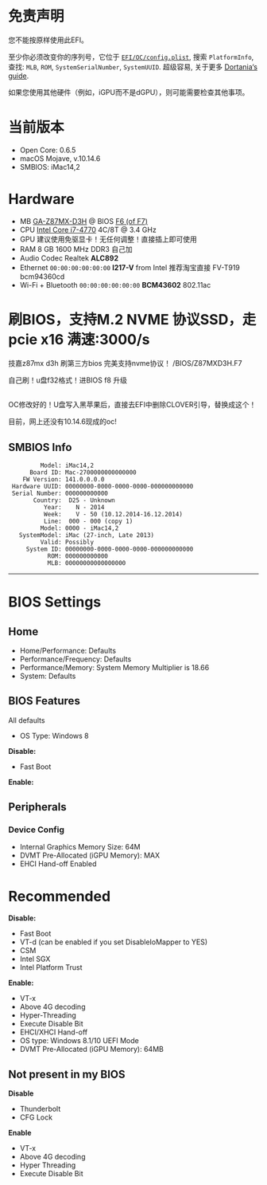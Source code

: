 # 免责声明

您不能按原样使用此EFI。

至少你必须改变你的序列号，它位于 [`EFI/OC/config.plist`](https://github.com/walteweiss/Hackintosh-GA-Z87MX-D3H/blob/master/EFI/OC/config.plist), 搜索 `PlatformInfo`, 查找: `MLB`, `ROM`, `SystemSerialNumber`, `SystemUUID`. 超级容易, 关于更多 [Dortania‘s guide](https://dortania.github.io/OpenCore-Post-Install/universal/iservices.html).

如果您使用其他硬件（例如，iGPU而不是dGPU），则可能需要检查其他事项。




# 当前版本

- Open Core: 0.6.5
- macOS Mojave, v.10.14.6
- SMBIOS: iMac14,2

# Hardware

- MB [GA-Z87MX-D3H](Extra/Specification-GA-Z87MX-D3H.md) @ BIOS [F6 (of F7)](https://www.gigabyte.com/Motherboard/GA-Z87MX-D3H-rev-1x/support#support-dl-bios)
- CPU [Intel Core i7-4770](https://ark.intel.com/content/www/us/en/ark/products/75122/intel-core-i7-4770-processor-8m-cache-up-to-3-90-ghz.html) 4C/8T @ 3.4 GHz
- GPU 建议使用免驱显卡！无任何调整！直接插上即可使用
- RAM 8 GB 1600 MHz DDR3 自己加
- Audio Codec Realtek **ALC892**
- Ethernet `00:00:00:00:00:00` **I217-V** from Intel 
推荐淘宝直接 FV-T919 bcm94360cd
- Wi-Fi + Bluetooth `00:00:00:00:00:00`  **BCM43602** 802.11ac

# 刷BIOS，支持M.2 NVME 协议SSD，走pcie x16 满速:3000/s

技嘉z87mx d3h 刷第三方bios 完美支持nvme协议！
/BIOS/Z87MXD3H.F7

自己刷！u盘f32格式！进BIOS f8 升级

##
OC修改好的！U盘写入黑苹果后，直接去EFI中删除CLOVER引导，替换成这个！

目前，网上还没有10.14.6现成的oc!

## SMBIOS Info

```
         Model: iMac14,2
      Board ID: Mac-2700000000000000
    FW Version: 141.0.0.0.0
 Hardware UUID: 00000000-0000-0000-0000-000000000000
 Serial Number: 000000000000
       Country:  D25 - Unknown
          Year:    N - 2014
          Week:    V - 50 (10.12.2014-16.12.2014)
          Line:  000 - 000 (copy 1)
         Model: 0000 - iMac14,2
   SystemModel: iMac (27-inch, Late 2013)
         Valid: Possibly
     System ID: 00000000-0000-0000-0000-000000000000
           ROM: 000000000000
           MLB: 00000000000000000
```

---

# BIOS Settings

## Home

- Home/Performance: Defaults
- Performance/Frequency: Defaults
- Performance/Memory: System Memory Multiplier is 18.66
- System: Defaults

## BIOS Features

All defaults

- OS Type: Windows 8 

**Disable:**

- Fast Boot


**Enable:**


## Peripherals

### Device Config

- Internal Graphics Memory Size: 64M
- DVMT Pre-Allocated (iGPU Memory): MAX
- EHCI Hand-off Enabled


# Recommended

**Disable:**

- Fast Boot
- VT-d (can be enabled if you set DisableIoMapper to YES)
- CSM
- Intel SGX
- Intel Platform Trust

**Enable:**

- VT-x
- Above 4G decoding
- Hyper-Threading
- Execute Disable Bit
- EHCI/XHCI Hand-off
- OS type: Windows 8.1/10 UEFI Mode
- DVMT Pre-Allocated (iGPU Memory): 64MB


## Not present in my BIOS

**Disable**

- Thunderbolt
- CFG Lock

**Enable**

- VT-x
- Above 4G decoding
- Hyper Threading
- Execute Disable Bit
